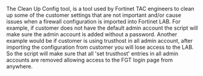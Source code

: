 The Clean Up Config tool, is a tool used by Fortinet TAC engineers to clean up some of the customer settings that are not important and/or cause issues when a firewall configuration is imported into Fortinet LAB.
For example, if customer does not have the default admin account the script will make sure the admin account is added without a password. Another example would be if customer is using trusthost in all admin account, after importing the configuration from customer you will lose access to the LAB. So the script will make sure that all 'set trusthost' entries in all admin accounts are removed allowing access to the FGT login page from anywhere. 
